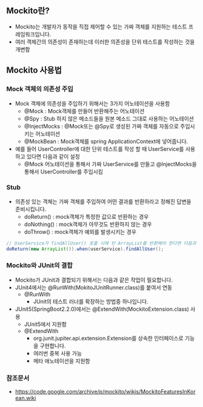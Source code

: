 ## Mockito란?
* Mockito는 개발자가 동작을 직접 제어할 수 있는 가짜 객체를 지원하는 테스트 프레임워크입니다. 
* 여러 객체간의 의존성이 존재하는데 이러한 의존성을 단위 테스트를 작성하는 것을 개변함
  
## Mockito 사용법
### Mock 객체의 의존성 주입
* Mock 객체에 의존성을 주입하기 위해서는 3가지 어노테이션을 사용함
  * @Mock : Mock객체를 만들어 반환해주는 어노테이션
  * @Spy : Stub 하지 않은 메소드들을 원본 메소드 그대로 사용하는 어노테이션 
  * @InjectMocks : @Mock또는 @Spy로 생성된 가짜 객체를 자동으로 주입시키는 어노테이션 
  * @MockBean : Mock객체를 spring ApplicationContext에 넣어줍니다.
* 예를 들어 UserController에 대한 단위 테스트를 작성 할 때 UserService를 사용하고 있다면 다음과 같이 설정
  * @Mock 어노테이션을 통해서 가짜 UserService를 만들고 @InjectMocks을 통해서 UserController를 주입시킴
  
 
### Stub
* 의존성 있는 객체는 가짜 객체를 주입하여 어떤 결과를 반환하라고 정해진 답변을 준비시킵니다. 
  * doReturn() : mock객체가 특정한 값으로 반환하는 경우 
  * doNothing() : mock객체가 아무것도 반환하지 않는 경우
  * doThrow() : mock객체가 예외를 발생시키는 경우 
```java
// UserService가 findAllUser() 호출 시에 빈 ArrayList를 반환해야 한다면 다음과 같이 doReturn을 사용
doReturn(new ArrayList()).when(userService).findAllUser();
```

### Mockito와 JUnit의 결합
* Mockito가 JUnit과 결합되기 위해서는 다음과 같은 작업이 필요합니다.
* JUnit4에서는 @RunWith(MokitoJUnitRunner.class)를 붙여서 연동
  * @RunWith
    * JUnit의 테스트 러너를 확장하는 방법중 하나입니다. 
* JUnit5(SpringBoot2.2.0)에서는 @ExtendWith(MockitoExtension.class) 사용
  * JUnit5에서 지원함
  * @ExtendWith
    * org.junit.jupiter.api.extension.Extension를 상속한 인터페이스로 기능을 구현합니다. 
    * 여러번 중복 사용 가능
    * 메타 애노테이션을 지원함


### 참조문서
* https://code.google.com/archive/p/mockito/wikis/MockitoFeaturesInKorean.wiki